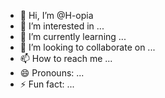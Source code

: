 - 👋 Hi, I’m @H-opia
- 👀 I’m interested in ...
- 🌱 I’m currently learning ...
- 💞️ I’m looking to collaborate on ...
- 📫 How to reach me ...
- 😄 Pronouns: ...
- ⚡ Fun fact: ...

<!---
H-opia/H-opia is a ✨ special ✨ repository because its `README.md` (this file) appears on your GitHub profile.
You can click the Preview link to take a look at your changes.
--->
